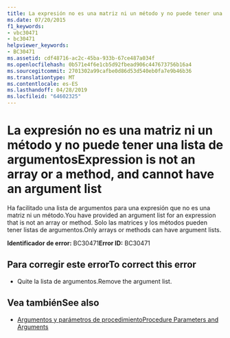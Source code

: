 ```yaml
---
title: La expresión no es una matriz ni un método y no puede tener una lista de argumentos
ms.date: 07/20/2015
f1_keywords:
- vbc30471
- bc30471
helpviewer_keywords:
- BC30471
ms.assetid: cdf48716-ac2c-45ba-933b-67ce487a034f
ms.openlocfilehash: 0b571e4f6e1cb5d92fbead906c447673756b16a4
ms.sourcegitcommit: 2701302a99cafbe0d86d53d540eb0fa7e9b46b36
ms.translationtype: MT
ms.contentlocale: es-ES
ms.lasthandoff: 04/28/2019
ms.locfileid: "64602325"
---
```

# <a name="expression-is-not-an-array-or-a-method-and-cannot-have-an-argument-list"></a><span data-ttu-id="8c037-102">La expresión no es una matriz ni un método y no puede tener una lista de argumentos</span><span class="sxs-lookup"><span data-stu-id="8c037-102">Expression is not an array or a method, and cannot have an argument list</span></span>
<span data-ttu-id="8c037-103">Ha facilitado una lista de argumentos para una expresión que no es una matriz ni un método.</span><span class="sxs-lookup"><span data-stu-id="8c037-103">You have provided an argument list for an expression that is not an array or method.</span></span> <span data-ttu-id="8c037-104">Solo las matrices y los métodos pueden tener listas de argumentos.</span><span class="sxs-lookup"><span data-stu-id="8c037-104">Only arrays or methods can have argument lists.</span></span>  
  
 <span data-ttu-id="8c037-105">**Identificador de error:** BC30471</span><span class="sxs-lookup"><span data-stu-id="8c037-105">**Error ID:** BC30471</span></span>  
  
## <a name="to-correct-this-error"></a><span data-ttu-id="8c037-106">Para corregir este error</span><span class="sxs-lookup"><span data-stu-id="8c037-106">To correct this error</span></span>  
  
- <span data-ttu-id="8c037-107">Quite la lista de argumentos.</span><span class="sxs-lookup"><span data-stu-id="8c037-107">Remove the argument list.</span></span>  
  
## <a name="see-also"></a><span data-ttu-id="8c037-108">Vea también</span><span class="sxs-lookup"><span data-stu-id="8c037-108">See also</span></span>

- [<span data-ttu-id="8c037-109">Argumentos y parámetros de procedimiento</span><span class="sxs-lookup"><span data-stu-id="8c037-109">Procedure Parameters and Arguments</span></span>](../../visual-basic/programming-guide/language-features/procedures/procedure-parameters-and-arguments.md)
